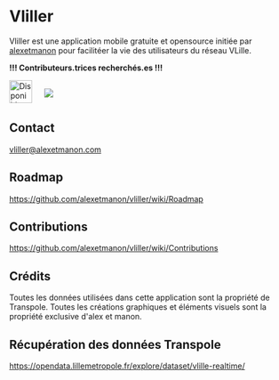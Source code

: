 # Vliller

Vliller est une application mobile gratuite et opensource initiée par [alexetmanon](https://alexetmanon.com) pour facilitéer la vie des utilisateurs du réseau VLille.

**!!! Contributeurs.trices recherchés.es !!!**

<a href="https://play.google.com/store/apps/details?id=com.alexetmanon.vliller&utm_source=global_co&utm_medium=prtnr&utm_content=Mar2515&utm_campaign=PartBadge&pcampaignid=MKT-Other-global-all-co-prtnr-py-PartBadge-Mar2515-1"><img alt="Disponible sur Google Play" height="41" src="https://developer.android.com/images/brand/fr_generic_rgb_wo_60.png"/></a>
&nbsp;
<a href="https://itunes.apple.com/fr/app/vliller-ton-vlille-en-1-clic/id1161025016?mt=8"><img src="https://linkmaker.itunes.apple.com/images/badges/fr-fr/badge_appstore-lrg.svg" style="margin:10px"></a>

## Contact

vliller@alexetmanon.com

## Roadmap

https://github.com/alexetmanon/vliller/wiki/Roadmap

## Contributions

https://github.com/alexetmanon/vliller/wiki/Contributions

## Crédits

Toutes les données utilisées dans cette application sont la propriété de Transpole.
Toutes les créations graphiques et éléments visuels sont la propriété exclusive d'alex et manon.

## Récupération des données Transpole

https://opendata.lillemetropole.fr/explore/dataset/vlille-realtime/
